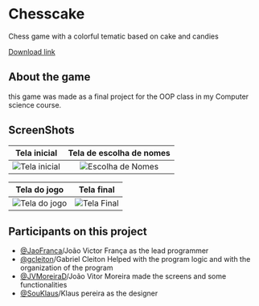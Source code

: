 # Chesscake
Chess game with a colorful tematic based on cake and candies

[Download link](https://github.com/Jaofranca/Chesscake/releases/tag/v1.0)

## About the game
this game was made as a final project for the OOP class in my Computer science course.

## ScreenShots
Tela inicial           |  Tela de escolha de nomes
:-------------------------:|:-------------------------:
![Tela inicial](https://github.com/Jaofranca/Chesscake/blob/master/Assets/Screenshots/2.png) |  ![Escolha de Nomes](https://github.com/Jaofranca/Chesscake/blob/master/Assets/Screenshots/1.png)

Tela do jogo        |  Tela final
:-------------------------:|:-------------------------:
![Tela do jogo](https://github.com/Jaofranca/Chesscake/blob/master/Assets/Screenshots/4.png)  |  ![Tela Final](https://github.com/Jaofranca/Chesscake/blob/master/Assets/Screenshots/3.png)

## Participants on this project
- [@JaoFranca](https://github.com/Jaofranca)/João Victor França as the lead programmer
- [@gcleiton](https://github.com/gcleiton)/Gabriel Cleiton Helped with the program logic and with the organization of the program
- [@JVMoreiraD](https://github.com/JVMoreiraD)/João Vitor Moreira made the screens and some functionalities
- [@SouKlaus](https://github.com/SouKlaus)/Klaus pereira as the designer 


